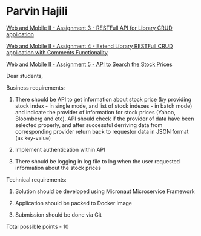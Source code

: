 # Parvin Hajili

[Web and Mobile II - Assignment 3 - RESTFull API for Library CRUD application](phajili2021)


[Web and Mobile II - Assignment 4 - Extend Library RESTFull CRUD application with Comments Functionality
 ](phajili2021_As4)

[Web and Mobile II - Assignment 5 - API to Search the Stock Prices](phajili2021_As5)

Dear students,

Business requirements:

1. There should be API to get information about stock price (by providing stock index - in single mode, and list of stock indexes - in batch mode) and indicate the provider of information for stock prices (Yahoo, Bloomberg and etc). API should check if the provider of data have been selected properly, and after successful derriving data from corresponding provider return back to requestor data in JSON format (as key-value)

2. Implement authentication within API

3. There should be logging in log file to log when the user requested information about the stock prices 

Technical requirements:

1. Solution should be developed using Micronaut Microservice Framework

2. Application should be packed to Docker image

3. Submission should be done via Git

Total possible points - 10
